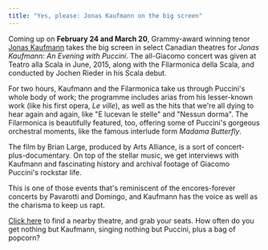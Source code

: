 ```yaml
---
title: "Yes, please: Jonas Kaufmann on the big screen"
---
```


Coming up on **February 24 and March 20**, Grammy-award winning tenor [Jonas Kaufmann](/scene/people/jonas-kaufmann/) takes the big screen in select Canadian theatres for *Jonas Kaufmann: An Evening with Puccini*. The all-Giacomo concert was given at Teatro alla Scala in June, 2015, along with the Filarmonica della Scala, and conducted by Jochen Rieder in his Scala debut. 

For two hours, Kaufmann and the Filarmonica take us through Puccini's whole body of work; the programme includes arias from his lesser-known work (like his first opera, *Le ville*), as well as the hits that we're all dying to hear again and again, like "E lucevan le stelle" and "Nessun dorma". The Filarmonica is beautifully featured, too, offering some of Puccini's gorgeous orchestral moments, like the famous interlude form *Madama Butterfly*.

The film by Brian Large, produced by Arts Alliance, is a sort of concert-plus-documentary. On top of the stellar music, we get interviews with Kaufmann and fascinating history and archival footage of Giacomo Puccini's rockstar life.

This is one of those events that's reminiscent of the encores-forever concerts by Pavarotti and Domingo, and Kaufmann has the voice as well as the charisma to keep us rapt. 

[Click here](http://www.cineplex.com/Events/MetOpera) to find a nearby theatre, and grab your seats. How often do you get nothing but Kaufmann, singing nothing but Puccini, plus a bag of popcorn?
